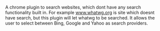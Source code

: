 A chrome plugin to search websites, which dont have any search functionality built in. For example www.whatwg.org is site which doesnt have search, but this plugin will let whatwg to be searched. It allows the user to select between Bing, Google and Yahoo as search providers.